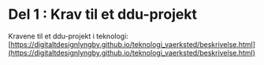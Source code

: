 # Del 1 : Krav til et ddu-projekt

Kravene til et ddu-projekt i teknologi:       
[https://digitaltdesignlyngby.github.io/teknologi_vaerksted/beskrivelse.html](https://digitaltdesignlyngby.github.io/teknologi_vaerksted/beskrivelse.html)

